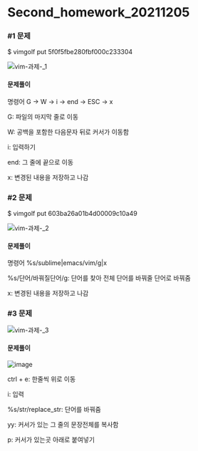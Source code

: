 # Second_homework_20211205

### #1  문제

$ vimgolf put 5f0f5fbe280fbf000c233304



![vim-과제-_1](https://user-images.githubusercontent.com/94053008/144223035-61c4409c-796b-4805-84ea-d5347e4edfa0.gif)


#### 문제풀이

명령어 G -> W -> i -> end -> ESC -> x 


G: 파일의 마지막 줄로 이동 

W: 공백을 포함한 다음문자 뒤로 커서가 이동함

i: 입력하기

end: 그 줄에 끝으로 이동

x: 변경된 내용을 저장하고 나감


### #2  문제

$ vimgolf put 603ba26a01b4d00009c10a49



![vim-과제-_2](https://user-images.githubusercontent.com/94053008/144227404-da050278-e273-43c5-81d3-f9963060837e.gif)


#### 문제풀이

명령어 %s/sublime\|emacs/vim/g|x

%s/단어/바꿔질단어/g: 단어를 찾아 전체 단어를 바꿔줄 단어로 바꿔줌

x: 변경된 내용을 저장하고 나감


### #3  문제



![vim-과제-_3](https://user-images.githubusercontent.com/94053008/144228034-cd5cb5f2-2ecd-43a5-8360-d9962c960558.gif)


#### 문제풀이



![image](https://user-images.githubusercontent.com/94053008/144229069-25f24f3d-63d5-40a4-a0ca-180eb90bb1a4.png)


ctrl + e: 한줄씩 위로 이동

i: 입력

%s/str/replace_str: 단어를 바꿔줌

yy: 커서가 있는 그 줄의 문장전체를 복사함

p: 커서가 있는곳 아래로 붙여넣기

